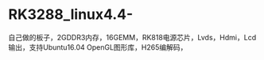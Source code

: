# RK3288_linux4.4-
自己做的板子，2GDDR3内存，16GEMM，RK818电源芯片，Lvds，Hdmi，Lcd输出，支持Ubuntu16.04 OpenGL图形库，H265编解码，

